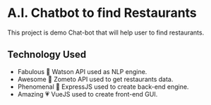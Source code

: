 # A.I. Chatbot to find Restaurants
This project is demo Chat-bot that will help user to find restaurants.

## Technology Used
- Fabulous :purple_heart:  Watson API used as NLP engine.
- Awesome :blue_heart:  Zometo API used to get restaurants data.
- Phenomenal :green_heart:  ExpressJS used to create back-end engine.
- Amazing :heartpulse:  VueJS used to create front-end GUI.


